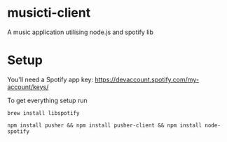 musicti-client
==============

A music application utilising node.js and spotify lib

Setup
======

You'll need a Spotify app key: https://devaccount.spotify.com/my-account/keys/

To get everything setup run 

`brew install libspotify`

`npm install pusher && npm install pusher-client && npm install node-spotify`
